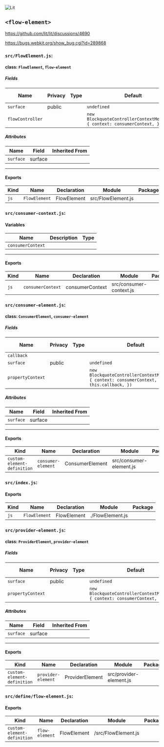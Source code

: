 ![Lit](https://img.shields.io/badge/lit-3.0.0-blue.svg)

## `<flow-element>`

https://github.com/lit/lit/discussions/4690

https://bugs.webkit.org/show_bug.cgi?id=289868


### `src/FlowElement.js`:

#### class: `FlowElement`, `flow-element`

##### Fields

| Name             | Privacy | Type | Default                                                                    | Description | Inherited From |
| ---------------- | ------- | ---- | -------------------------------------------------------------------------- | ----------- | -------------- |
| `surface`        | public  |      | `undefined`                                                                |             |                |
| `flowController` |         |      | `new BlockquoteControllerContextMeta(this, { context: consumerContext, })` |             |                |

##### Attributes

| Name      | Field   | Inherited From |
| --------- | ------- | -------------- |
| `surface` | surface |                |

<hr/>

#### Exports

| Kind | Name          | Declaration | Module             | Package |
| ---- | ------------- | ----------- | ------------------ | ------- |
| `js` | `FlowElement` | FlowElement | src/FlowElement.js |         |

### `src/consumer-context.js`:

#### Variables

| Name              | Description | Type |
| ----------------- | ----------- | ---- |
| `consumerContext` |             |      |

<hr/>

#### Exports

| Kind | Name              | Declaration     | Module                  | Package |
| ---- | ----------------- | --------------- | ----------------------- | ------- |
| `js` | `consumerContext` | consumerContext | src/consumer-context.js |         |

### `src/consumer-element.js`:

#### class: `ConsumerElement`, `consumer-element`

##### Fields

| Name              | Privacy | Type | Default                                                                                             | Description | Inherited From |
| ----------------- | ------- | ---- | --------------------------------------------------------------------------------------------------- | ----------- | -------------- |
| `callback`        |         |      |                                                                                                     |             |                |
| `surface`         | public  |      | `undefined`                                                                                         |             |                |
| `propertyContext` |         |      | `new BlockquoteControllerContextMeta(this, { context: consumerContext, callback: this.callback, })` |             |                |

##### Attributes

| Name      | Field   | Inherited From |
| --------- | ------- | -------------- |
| `surface` | surface |                |

<hr/>

#### Exports

| Kind                        | Name               | Declaration     | Module                  | Package |
| --------------------------- | ------------------ | --------------- | ----------------------- | ------- |
| `custom-element-definition` | `consumer-element` | ConsumerElement | src/consumer-element.js |         |

### `src/index.js`:

#### Exports

| Kind | Name          | Declaration | Module           | Package |
| ---- | ------------- | ----------- | ---------------- | ------- |
| `js` | `FlowElement` | FlowElement | ./FlowElement.js |         |

### `src/provider-element.js`:

#### class: `ProviderElement`, `provider-element`

##### Fields

| Name              | Privacy | Type | Default                                                                    | Description | Inherited From |
| ----------------- | ------- | ---- | -------------------------------------------------------------------------- | ----------- | -------------- |
| `surface`         | public  |      | `undefined`                                                                |             |                |
| `propertyContext` |         |      | `new BlockquoteControllerContextMeta(this, { context: consumerContext, })` |             |                |

##### Attributes

| Name      | Field   | Inherited From |
| --------- | ------- | -------------- |
| `surface` | surface |                |

<hr/>

#### Exports

| Kind                        | Name               | Declaration     | Module                  | Package |
| --------------------------- | ------------------ | --------------- | ----------------------- | ------- |
| `custom-element-definition` | `provider-element` | ProviderElement | src/provider-element.js |         |

### `src/define/flow-element.js`:

#### Exports

| Kind                        | Name           | Declaration | Module              | Package |
| --------------------------- | -------------- | ----------- | ------------------- | ------- |
| `custom-element-definition` | `flow-element` | FlowElement | /src/FlowElement.js |         |
